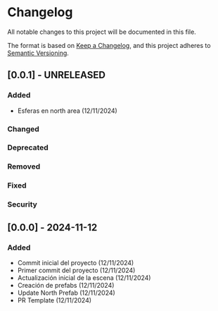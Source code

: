 # Changelog

All notable changes to this project will be documented in this file.

The format is based on [Keep a Changelog](https://keepachangelog.com/en/1.1.0/),
and this project adheres to [Semantic Versioning](https://semver.org/spec/v2.0.0.html).

## [0.0.1] - UNRELEASED

### Added

- Esferas en north area (12/11/2024)

### Changed

### Deprecated

### Removed

### Fixed

### Security

## [0.0.0] - 2024-11-12

### Added
- Commit inicial del proyecto (12/11/2024)
- Primer commit del proyecto (12/11/2024)
- Actualización inicial de la escena (12/11/2024)
- Creación de prefabs (12/11/2024)
- Update North Prefab (12/11/2024)
- PR Template (12/11/2024)